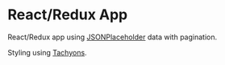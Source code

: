 # React/Redux App

React/Redux app using [JSONPlaceholder](http://jsonplaceholder.typicode.com/) data with pagination.

Styling using [Tachyons](http://tachyons.io/docs/).
